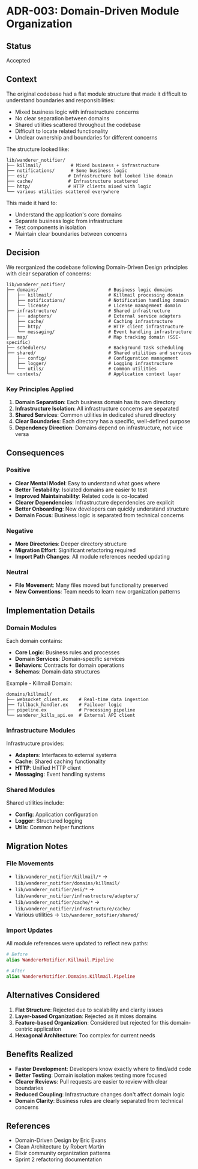 # ADR-003: Domain-Driven Module Organization

## Status

Accepted

## Context

The original codebase had a flat module structure that made it difficult to understand boundaries and responsibilities:
- Mixed business logic with infrastructure concerns
- No clear separation between domains
- Shared utilities scattered throughout the codebase
- Difficult to locate related functionality
- Unclear ownership and boundaries for different concerns

The structure looked like:
```
lib/wanderer_notifier/
├── killmail/           # Mixed business + infrastructure
├── notifications/      # Some business logic
├── esi/               # Infrastructure but looked like domain
├── cache/             # Infrastructure scattered
├── http/              # HTTP clients mixed with logic
└── various utilities scattered everywhere
```

This made it hard to:
- Understand the application's core domains
- Separate business logic from infrastructure
- Test components in isolation
- Maintain clear boundaries between concerns

## Decision

We reorganized the codebase following Domain-Driven Design principles with clear separation of concerns:

```
lib/wanderer_notifier/
├── domains/                          # Business logic domains
│   ├── killmail/                     # Killmail processing domain
│   ├── notifications/                # Notification handling domain
│   └── license/                      # License management domain
├── infrastructure/                   # Shared infrastructure
│   ├── adapters/                     # External service adapters
│   ├── cache/                        # Caching infrastructure
│   ├── http/                         # HTTP client infrastructure
│   └── messaging/                    # Event handling infrastructure
├── map/                              # Map tracking domain (SSE-specific)
├── schedulers/                       # Background task scheduling
├── shared/                           # Shared utilities and services
│   ├── config/                       # Configuration management
│   ├── logger/                       # Logging infrastructure
│   └── utils/                        # Common utilities
└── contexts/                         # Application context layer
```

### Key Principles Applied

1. **Domain Separation**: Each business domain has its own directory
2. **Infrastructure Isolation**: All infrastructure concerns are separated
3. **Shared Services**: Common utilities in dedicated shared directory
4. **Clear Boundaries**: Each directory has a specific, well-defined purpose
5. **Dependency Direction**: Domains depend on infrastructure, not vice versa

## Consequences

### Positive
- **Clear Mental Model**: Easy to understand what goes where
- **Better Testability**: Isolated domains are easier to test
- **Improved Maintainability**: Related code is co-located
- **Clearer Dependencies**: Infrastructure dependencies are explicit
- **Better Onboarding**: New developers can quickly understand structure
- **Domain Focus**: Business logic is separated from technical concerns

### Negative
- **More Directories**: Deeper directory structure
- **Migration Effort**: Significant refactoring required
- **Import Path Changes**: All module references needed updating

### Neutral
- **File Movement**: Many files moved but functionality preserved
- **New Conventions**: Team needs to learn new organization patterns

## Implementation Details

### Domain Modules
Each domain contains:
- **Core Logic**: Business rules and processes
- **Domain Services**: Domain-specific services
- **Behaviors**: Contracts for domain operations
- **Schemas**: Domain data structures

Example - Killmail Domain:
```
domains/killmail/
├── websocket_client.ex    # Real-time data ingestion
├── fallback_handler.ex    # Failover logic
├── pipeline.ex            # Processing pipeline
└── wanderer_kills_api.ex  # External API client
```

### Infrastructure Modules
Infrastructure provides:
- **Adapters**: Interfaces to external systems
- **Cache**: Shared caching functionality
- **HTTP**: Unified HTTP client
- **Messaging**: Event handling systems

### Shared Modules
Shared utilities include:
- **Config**: Application configuration
- **Logger**: Structured logging
- **Utils**: Common helper functions

## Migration Notes

### File Movements
- `lib/wanderer_notifier/killmail/*` → `lib/wanderer_notifier/domains/killmail/`
- `lib/wanderer_notifier/esi/*` → `lib/wanderer_notifier/infrastructure/adapters/`
- `lib/wanderer_notifier/cache/*` → `lib/wanderer_notifier/infrastructure/cache/`
- Various utilities → `lib/wanderer_notifier/shared/`

### Import Updates
All module references were updated to reflect new paths:
```elixir
# Before
alias WandererNotifier.Killmail.Pipeline

# After  
alias WandererNotifier.Domains.Killmail.Pipeline
```

## Alternatives Considered

1. **Flat Structure**: Rejected due to scalability and clarity issues
2. **Layer-based Organization**: Rejected as it mixes domains
3. **Feature-based Organization**: Considered but rejected for this domain-centric application
4. **Hexagonal Architecture**: Too complex for current needs

## Benefits Realized

- **Faster Development**: Developers know exactly where to find/add code
- **Better Testing**: Domain isolation makes testing more focused
- **Clearer Reviews**: Pull requests are easier to review with clear boundaries
- **Reduced Coupling**: Infrastructure changes don't affect domain logic
- **Domain Clarity**: Business rules are clearly separated from technical concerns

## References

- Domain-Driven Design by Eric Evans
- Clean Architecture by Robert Martin
- Elixir community organization patterns
- Sprint 2 refactoring documentation